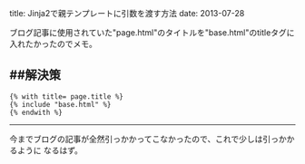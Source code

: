 title: Jinja2で親テンプレートに引数を渡す方法
date: 2013-07-28

ブログ記事に使用されていた"page.html"のタイトルを"base.html"のtitleタグに入れたかったのでメモ。

##解決策
----

	{% with title= page.title %}
	{% include "base.html" %}
	{% endwith %}


----

今までブログの記事が全然引っかかってこなかったので、これで少しは引っかかるように
なるはず。